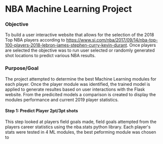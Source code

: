 # NBA Machine Learning Project

### Objective

To build a user interactive website that allows for the selection of the 2018 Top NBA players according to https://www.si.com/nba/2017/09/14/nba-top-100-players-2018-lebron-james-stephen-curry-kevin-durant.  Once players are selected the objective was to run user selected or randomly generated shot locations to predict various NBA results.

### Purpose/Goal

The project attempted to determine the best Machine Learning modules for each player.  Once the player module was identified, the trained model is applied to generate resultes based on user interactions with the Flask website.  From the predicited models a comparison is created to display the modules performance and current 2019 player statistics. 

#### Step 1: Predict Player 2pt/3pt shots

This step looked at players field goals made, field goals attempted from the players career statistics using the nba.stats python library.  Each player's stats were tested in 4 ML modules, the best peforming module was chosen to   
